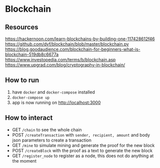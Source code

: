# Blockchain

## Resources
https://hackernoon.com/learn-blockchains-by-building-one-117428612f46
https://github.com/dvf/blockchain/blob/master/blockchain.py
https://blog.goodaudience.com/blockchain-for-beginners-what-is-blockchain-519db8c6677a
https://www.investopedia.com/terms/b/blockchain.asp
https://www.upgrad.com/blog/cryptography-in-blockchain/

## How to run
1. have `docker` and `docker-compose` installed
2. `docker-compose up`
3. app is now running on [http://localhost:3000](http://localhost:3000)

## How to interact
- GET `/chain` to see the whole chain
- POST `/createTransaction`  with `sender, recipient, amount` and body json parameters to create a transaction
- GET `/mine` to simulate mining and generate the proof for the new block
- POST `/createBlock` with the proof as a text to generate the new block
- GET `/register_node` to register as a node, this does not do anything at the moment